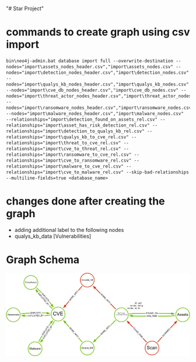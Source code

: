 "# Star Project" 


# commands to create graph using csv import 

```
bin\neo4j-admin.bat database import full --overwrite-destination --nodes="import\assets_nodes_header.csv","import\assets_nodes.csv" --nodes="import\detection_nodes_header.csv","import\detection_nodes.csv" --nodes="import\qualys_kb_nodes_header.csv","import\qualys_kb_nodes.csv" --nodes="import\cve_db_nodes_header.csv","import\cve_db_nodes.csv" --nodes="import\threat_actor_nodes_header.csv","import\threat_actor_nodes.csv" --nodes="import\ransomware_nodes_header.csv","import\ransomware_nodes.csv" --nodes="import\malware_nodes_header.csv","import\malware_nodes.csv"  --relationships="import\detection_found_on_assets_rel.csv" --relationships="import\asset_has_risk_detection_rel.csv" --relationships="import\detection_to_qualys_kb_rel.csv" --relationships="import\qualys_kb_to_cve_rel.csv" --relationships="import\threat_to_cve_rel.csv" --relationships="import\cve_to_threat_rel.csv" --relationships="import\ransomware_to_cve_rel.csv" --relationships="import\cve_to_ransomware_rel.csv" --relationships="import\malware_to_cve_rel.csv" --relationships="import\cve_to_malware_rel.csv" --skip-bad-relationships --multiline-fields=true <database_name>
```


# changes done after creating the graph 

- adding additional label to the following nodes 
- qualys_kb_data [Vulnerabilities]


# Graph Schema 

![Vulnerability Graph Schema](Vulnerability_Graph_Model.png "Vulnerability Graph Schema")